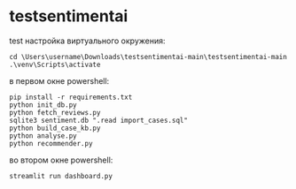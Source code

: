 # testsentimentai
test
настройка виртуального окружения:
```
cd \Users\username\Downloads\testsentimentai-main\testsentimentai-main
.\venv\Scripts\activate
```
в первом окне powershell:
```
pip install -r requirements.txt
python init_db.py
python fetch_reviews.py
sqlite3 sentiment.db ".read import_cases.sql"
python build_case_kb.py
python analyse.py
python recommender.py
```
во втором окне powershell:
```
streamlit run dashboard.py
```

